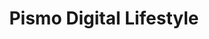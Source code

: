 ---
title: "Pismo Digital Lifestyle"
url: /quezon-city/pismo-digital-lifestyle/
shop: Elektronik
---